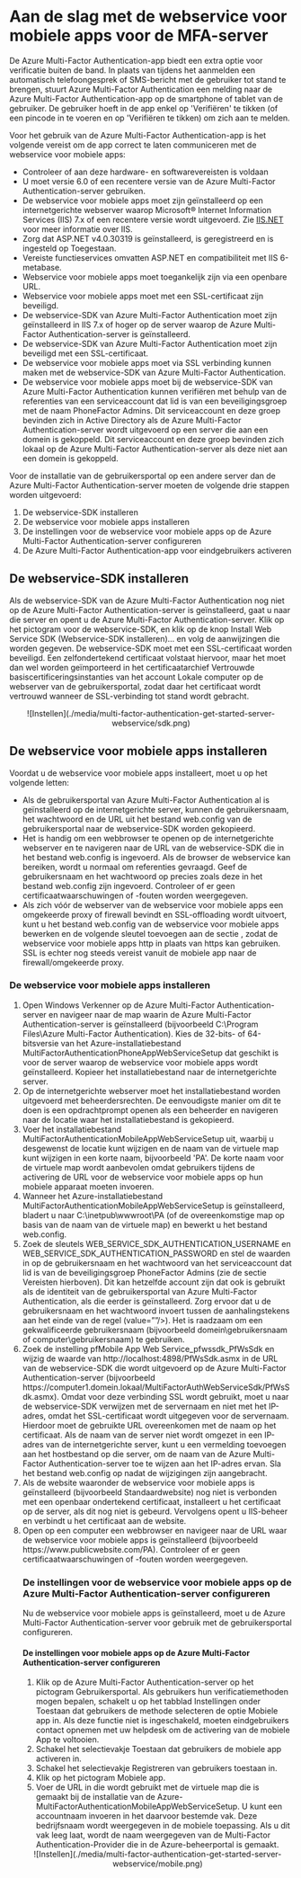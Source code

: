 <properties 
    pageTitle="Aan de slag met de webservice voor mobiele apps voor de MFA-server"
    description="De Azure Multi-Factor Authentication-app biedt een extra optie voor verificatie buiten de band.  Hierdoor kan de MFA-server pushmeldingen naar gebruikers sturen."
    services="multi-factor-authentication"
    documentationCenter=""
    authors="kgremban"
    manager="femila"
    editor="curtland"/>

<tags
    ms.service="multi-factor-authentication"
    ms.workload="identity"
    ms.tgt_pltfrm="na"
    ms.devlang="na"
    ms.topic="get-started-article"
    ms.date="08/04/2016"
    ms.author="kgremban"/>


# Aan de slag met de webservice voor mobiele apps voor de MFA-server

De Azure Multi-Factor Authentication-app biedt een extra optie voor verificatie buiten de band. In plaats van tijdens het aanmelden een automatisch telefoongesprek of SMS-bericht met de gebruiker tot stand te brengen, stuurt Azure Multi-Factor Authentication een melding naar de Azure Multi-Factor Authentication-app op de smartphone of tablet van de gebruiker. De gebruiker hoeft in de app enkel op 'Verifiëren' te tikken (of een pincode in te voeren en op 'Verifiëren te tikken) om zich aan te melden.

Voor het gebruik van de Azure Multi-Factor Authentication-app is het volgende vereist om de app correct te laten communiceren met de webservice voor mobiele apps:

- Controleer of aan deze hardware- en softwarevereisten is voldaan
- U moet versie 6.0 of een recentere versie van de Azure Multi-Factor Authentication-server gebruiken.
- De webservice voor mobiele apps moet zijn geïnstalleerd op een internetgerichte webserver waarop Microsoft® Internet Information Services (IIS) 7.x of een recentere versie wordt uitgevoerd.  Zie [IIS.NET](http://www.iis.net/) voor meer informatie over IIS.
- Zorg dat ASP.NET v4.0.30319 is geïnstalleerd, is geregistreerd en is ingesteld op Toegestaan.
- Vereiste functieservices omvatten ASP.NET en compatibiliteit met IIS 6-metabase.
- Webservice voor mobiele apps moet toegankelijk zijn via een openbare URL.
- Webservice voor mobiele apps moet met een SSL-certificaat zijn beveiligd.
- De webservice-SDK van Azure Multi-Factor Authentication moet zijn geïnstalleerd in IIS 7.x of hoger op de server waarop de Azure Multi-Factor Authentication-server is geïnstalleerd.
- De webservice-SDK van Azure Multi-Factor Authentication moet zijn beveiligd met een SSL-certificaat.
- De webservice voor mobiele apps moet via SSL verbinding kunnen maken met de webservice-SDK van Azure Multi-Factor Authentication.
- De webservice voor mobiele apps moet bij de webservice-SDK van Azure Multi-Factor Authentication kunnen verifiëren met behulp van de referenties van een serviceaccount dat lid is van een beveiligingsgroep met de naam PhoneFactor Admins. Dit serviceaccount en deze groep bevinden zich in Active Directory als de Azure Multi-Factor Authentication-server wordt uitgevoerd op een server die aan een domein is gekoppeld. Dit serviceaccount en deze groep bevinden zich lokaal op de Azure Multi-Factor Authentication-server als deze niet aan een domein is gekoppeld.


Voor de installatie van de gebruikersportal op een andere server dan de Azure Multi-Factor Authentication-server moeten de volgende drie stappen worden uitgevoerd:

1. De webservice-SDK installeren
2. De webservice voor mobiele apps installeren
3. De instellingen voor de webservice voor mobiele apps op de Azure Multi-Factor Authentication-server configureren
4. De Azure Multi-Factor Authentication-app voor eindgebruikers activeren

## De webservice-SDK installeren

Als de webservice-SDK van de Azure Multi-Factor Authentication nog niet op de Azure Multi-Factor Authentication-server is geïnstalleerd, gaat u naar die server en opent u de Azure Multi-Factor Authentication-server. Klik op het pictogram voor de webservice-SDK, en klik op de knop Install Web Service SDK (Webservice-SDK installeren)... en volg de aanwijzingen die worden gegeven. De webservice-SDK moet met een SSL-certificaat worden beveiligd. Een zelfondertekend certificaat volstaat hiervoor, maar het moet dan wel worden geïmporteerd in het certificaatarchief Vertrouwde basiscertificeringsinstanties van het account Lokale computer op de webserver van de gebruikersportal, zodat daar het certificaat wordt vertrouwd wanneer de SSL-verbinding tot stand wordt gebracht.

<center>![Instellen](./media/multi-factor-authentication-get-started-server-webservice/sdk.png)</center>

## De webservice voor mobiele apps installeren
Voordat u de webservice voor mobiele apps installeert, moet u op het volgende letten:

- Als de gebruikersportal van Azure Multi-Factor Authentication al is geïnstalleerd op de internetgerichte server, kunnen de gebruikersnaam, het wachtwoord en de URL uit het bestand web.config van de gebruikersportal naar de webservice-SDK worden gekopieerd.
- Het is handig om een webbrowser te openen op de internetgerichte webserver en te navigeren naar de URL van de webservice-SDK die in het bestand web.config is ingevoerd. Als de browser de webservice kan bereiken, wordt u normaal om referenties gevraagd. Geef de gebruikersnaam en het wachtwoord op precies zoals deze in het bestand web.config zijn ingevoerd. Controleer of er geen certificaatwaarschuwingen of -fouten worden weergegeven.
- Als zich vóór de webserver van de webservice voor mobiele apps een omgekeerde proxy of firewall bevindt en SSL-offloading wordt uitvoert, kunt u het bestand web.config van de webservice voor mobiele apps bewerken en de volgende sleutel toevoegen aan de sectie <appSettings>, zodat de webservice voor mobiele apps http in plaats van https kan gebruiken. SSL is echter nog steeds vereist vanuit de mobiele app naar de firewall/omgekeerde proxy. <add key="SSL_REQUIRED" value="false"/>

### De webservice voor mobiele apps installeren

<ol>
<li>Open Windows Verkenner op de Azure Multi-Factor Authentication-server en navigeer naar de map waarin de Azure Multi-Factor Authentication-server is geïnstalleerd (bijvoorbeeld C:\Program Files\Azure Multi-Factor Authentication). Kies de 32-bits- of 64-bitsversie van het Azure-installatiebestand MultiFactorAuthenticationPhoneAppWebServiceSetup dat geschikt is voor de server waarop de webservice voor mobiele apps wordt geïnstalleerd. Kopieer het installatiebestand naar de internetgerichte server.</li>

<li>Op de internetgerichte webserver moet het installatiebestand worden uitgevoerd met beheerdersrechten. De eenvoudigste manier om dit te doen is een opdrachtprompt openen als een beheerder en navigeren naar de locatie waar het installatiebestand is gekopieerd.</li>  

<li>Voer het installatiebestand MultiFactorAuthenticationMobileAppWebServiceSetup uit, waarbij u desgewenst de locatie kunt wijzigen en de naam van de virtuele map kunt wijzigen in een korte naam, bijvoorbeeld 'PA'. De korte naam voor de virtuele map wordt aanbevolen omdat gebruikers tijdens de activering de URL voor de webservice voor mobiele apps op hun mobiele apparaat moeten invoeren.</li>

<li>Wanneer het Azure-installatiebestand MultiFactorAuthenticationMobileAppWebServiceSetup is geïnstalleerd, bladert u naar C:\inetpub\wwwroot\PA (of de overeenkomstige map op basis van de naam van de virtuele map) en bewerkt u het bestand web.config.</li>  

<li>Zoek de sleutels WEB_SERVICE_SDK_AUTHENTICATION_USERNAME en WEB_SERVICE_SDK_AUTHENTICATION_PASSWORD en stel de waarden in op de gebruikersnaam en het wachtwoord van het serviceaccount dat lid is van de beveiligingsgroep PhoneFactor Admins (zie de sectie Vereisten hierboven). Dit kan hetzelfde account zijn dat ook is gebruikt als de identiteit van de gebruikersportal van Azure Multi-Factor Authentication, als die eerder is geïnstalleerd. Zorg ervoor dat u de gebruikersnaam en het wachtwoord invoert tussen de aanhalingstekens aan het einde van de regel (value=””/>). Het is raadzaam om een gekwalificeerde gebruikersnaam (bijvoorbeeld domein\gebruikersnaam of computer\gebruikersnaam) te gebruiken.</li>  

<li>Zoek de instelling pfMobile App Web Service_pfwssdk_PfWsSdk en wijzig de waarde van http://localhost:4898/PfWsSdk.asmx in de URL van de webservice-SDK die wordt uitgevoerd op de Azure Multi-Factor Authentication-server (bijvoorbeeld https://computer1.domein.lokaal/MultiFactorAuthWebServiceSdk/PfWsSdk.asmx). Omdat voor deze verbinding SSL wordt gebruikt, moet u naar de webservice-SDK verwijzen met de servernaam en niet met het IP-adres, omdat het SSL-certificaat wordt uitgegeven voor de servernaam. Hierdoor moet de gebruikte URL overeenkomen met de naam op het certificaat. Als de naam van de server niet wordt omgezet in een IP-adres van de internetgerichte server, kunt u een vermelding toevoegen aan het hostbestand op die server, om de naam van de Azure Multi-Factor Authentication-server toe te wijzen aan het IP-adres ervan. Sla het bestand web.config op nadat de wijzigingen zijn aangebracht.</li>  

<li>Als de website waaronder de webservice voor mobiele apps is geïnstalleerd (bijvoorbeeld Standaardwebsite) nog niet is verbonden met een openbaar ondertekend certificaat, installeert u het certificaat op de server, als dit nog niet is gebeurd. Vervolgens opent u IIS-beheer en verbindt u het certificaat aan de website.</li>  

<li>Open op een computer een webbrowser en navigeer naar de URL waar de webservice voor mobiele apps is geïnstalleerd (bijvoorbeeld https://www.publicwebsite.com/PA). Controleer of er geen certificaatwaarschuwingen of -fouten worden weergegeven.</li>

### De instellingen voor de webservice voor mobiele apps op de Azure Multi-Factor Authentication-server configureren
Nu de webservice voor mobiele apps is geïnstalleerd, moet u de Azure Multi-Factor Authentication-server voor gebruik met de gebruikersportal configureren.

#### De instellingen voor mobiele apps op de Azure Multi-Factor Authentication-server configureren

1. Klik op de Azure Multi-Factor Authentication-server op het pictogram Gebruikersportal. Als gebruikers hun verificatiemethoden mogen bepalen, schakelt u op het tabblad Instellingen onder Toestaan dat gebruikers de methode selecteren de optie Mobiele app in. Als deze functie niet is ingeschakeld, moeten eindgebruikers contact opnemen met uw helpdesk om de activering van de mobiele App te voltooien.
2. Schakel het selectievakje Toestaan dat gebruikers de mobiele app activeren in.
3. Schakel het selectievakje Registreren van gebruikers toestaan in.
4. Klik op het pictogram Mobiele app.
5. Voer de URL in die wordt gebruikt met de virtuele map die is gemaakt bij de installatie van de Azure- MultiFactorAuthenticationMobileAppWebServiceSetup. U kunt een accountnaam invoeren in het daarvoor bestemde vak. Deze bedrijfsnaam wordt weergegeven in de mobiele toepassing. Als u dit vak leeg laat, wordt de naam weergegeven van de Multi-Factor Authentication-Provider die in de Azure-beheerportal is gemaakt.



<center>![Instellen](./media/multi-factor-authentication-get-started-server-webservice/mobile.png)</center>



<!--HONumber=Sep16_HO3-->


